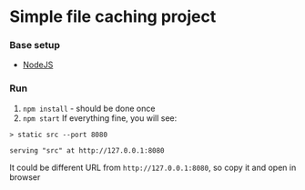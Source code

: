 # Simple file caching project

### Base setup
- [NodeJS](https://nodejs.org/en/download/)

###  Run
1. `npm install` - should be done once
2. `npm start`
If everything fine, you will see:

```
> static src --port 8080

serving "src" at http://127.0.0.1:8080
```

It could be different URL from `http://127.0.0.1:8080`, so copy it and open in browser